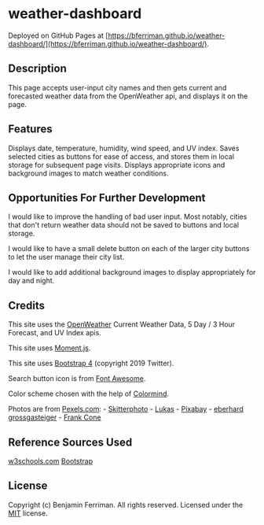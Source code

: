 # weather-dashboard

Deployed on GitHub Pages at [https://bferriman.github.io/weather-dashboard/](https://bferriman.github.io/weather-dashboard/).

## Description

This page accepts user-input city names and then gets current and forecasted weather data from the OpenWeather api, and displays it on the page.

## Features

Displays date, temperature, humidity, wind speed, and UV index.
Saves selected cities as buttons for ease of access, and stores them in local storage for subsequent page visits.
Displays appropriate icons and background images to match weather conditions.

## Opportunities For Further Development

I would like to improve the handling of bad user input. Most notably, cities that don't return weather data should not be saved to buttons and local storage.

I would like to have a small delete button on each of the larger city buttons to let the user manage their city list.

I would like to add additional background images to display appropriately for day and night.


## Credits

This site uses the [OpenWeather](https://openweathermap.org/) Current Weather Data, 5 Day / 3 Hour Forecast, and UV Index apis.

This site uses [Moment.js](https://momentjs.com/).

This site uses [Bootstrap 4](https://getbootstrap.com/) (copyright 2019 Twitter).

Search button icon is from [Font Awesome](https://fontawesome.com/).

Color scheme chosen with the help of [Colormind](http://colormind.io/).

Photos are from [Pexels.com](pexels.com):
    - [Skitterphoto](https://www.pexels.com/@skitterphoto)
    - [Lukas](https://www.pexels.com/@goumbik)
    - [Pixabay](https://www.pexels.com/@pixabay)
    - [eberhard grossgasteiger](https://www.pexels.com/@eberhardgross)
    - [Frank Cone](https://www.pexels.com/@frank-cone-140140)

## Reference Sources Used

[w3schools.com](https://www.w3schools.com/)
[Bootstrap](https://getbootstrap.com/)

## License

Copyright (c) Benjamin Ferriman. All rights reserved.
Licensed under the [MIT](https://github.com/bferriman/portfolio/blob/master/LICENSE.txt) license.